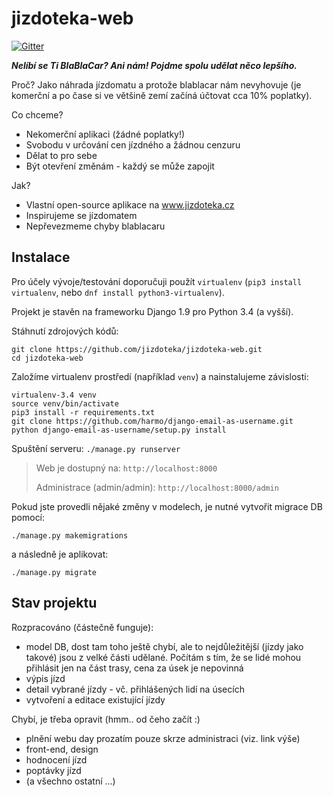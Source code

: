 # jizdoteka-web

[![Gitter](https://badges.gitter.im/jizdoteka/general.svg)](https://gitter.im/jizdoteka/general?utm_source=badge&utm_medium=badge&utm_campaign=pr-badge&utm_content=badge)


***Nelíbí se Ti BlaBlaCar?
Ani nám!
Pojdme spolu udělat něco lepšího.***

Proč?
Jako náhrada jízdomatu a protože blablacar nám nevyhovuje (je komerční a po čase si ve většině zemí začíná účtovat cca 10% poplatky).

Co chceme?
 * Nekomerční aplikaci (žádné poplatky!)
 * Svobodu v určování cen jízdného a žádnou cenzuru
 * Dělat to pro sebe
 * Být otevření změnám - každý se může zapojit

Jak?
* Vlastní open-source aplikace na www.jizdoteka.cz
* Inspirujeme se jízdomatem
* Nepřevezmeme chyby blablacaru







## Instalace

Pro účely vývoje/testování doporučuji použít `virtualenv` (`pip3 install virtualenv`, nebo `dnf install python3-virtualenv`).

Projekt je stavěn na frameworku Django 1.9 pro Python 3.4 (a vyšší).

Stáhnutí zdrojových kódů:
```
git clone https://github.com/jizdoteka/jizdoteka-web.git
cd jizdoteka-web
```

Založíme virtualenv prostředí (například `venv`) a nainstalujeme závislosti:
```
virtualenv-3.4 venv
source venv/bin/activate
pip3 install -r requirements.txt
git clone https://github.com/harmo/django-email-as-username.git
python django-email-as-username/setup.py install
```

Spuštění serveru: `./manage.py runserver`

> Web je dostupný na: `http://localhost:8000`
>
> Administrace (admin/admin): `http://localhost:8000/admin`

Pokud jste provedli nějaké změny v modelech, je nutné vytvořit migrace DB pomocí:
```
./manage.py makemigrations
```
a následně je aplikovat:
```
./manage.py migrate
```

## Stav projektu
Rozpracováno (částečně funguje):
 * model DB, dost tam toho ještě chybí, ale to nejdůležitější (jízdy jako takové) jsou z velké části udělané. Počítám s tím, že se lidé mohou přihlásit jen na část trasy, cena za úsek je nepovinná
 * výpis jízd
 * detail vybrané jízdy - vč. přihlášených lidí na úsecích
 * vytvoření a editace existující jízdy

Chybí, je třeba opravit (hmm.. od čeho začít :)
 * plnění webu day prozatím pouze skrze administraci (viz. link výše)
 * front-end, design
 * hodnocení jízd
 * poptávky jízd
 * (a všechno ostatní ...)
